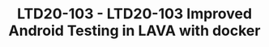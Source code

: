 ---
categories:
- ltd20
description: 'To join this session live please go to:<br><ul><li>YouTube: <a data-saferedirecturl="https://www.google.com/url?q=https://youtu.be/CCm7yC2rBP8&source=gmail&ust=1584709380421000&usg=AFQjCNFU25JEciO-bl3ZdJ9ygW7B-K7HFw"
  href="https://youtu.be/CCm7yC2rBP8" target="_blank">https://youtu.be/CCm7yC2rBP8</a></li><li>Zoom:
  <a data-saferedirecturl="https://www.google.com/url?q=https://zoom.us/j/448744842?pwd%3DUjRGTW9sT1pYUkJydHJ6K3E1d3lFZz09&source=gmail&ust=1584709380421000&usg=AFQjCNHerCbG47cOF-09Mck9wiy_WC35kA"
  href="https://zoom.us/j/448744842?pwd=UjRGTW9sT1pYUkJydHJ6K3E1d3lFZz09" target="_blank">https://zoom.us/j/448744842?pwd=UjRGTW9sT1pYUkJydHJ6K3E1d3lFZz09</a></li></ul><strong>Description:
  </strong><br>In this talk we will review the newly added LAVA feature to use docker
  containers for host-side operations (such as calling adb and fastboot). We will
  cover the issues with the previous approach of using lxc containers, advantages
  of this new approach, and a howto on using the new docker support.'
image:
  featured: 'true'
  path: https://static.linaro.org/connect/ltd20/images/LTD20-103.png
session_id: LTD20-103
session_room: Track 2 [Tuesday]
session_slot:
  end_time: 2020-03-24 10:25
  start_time: 2020-03-24 10:00
session_speakers:
- speaker_bio: QA Engineer at Linaro; Debian Developer; Free Software developer &amp;
    activist. Purple belt in Jiu-jitsu, and black belt (a.k.a PhD) in Computer Science.
  speaker_company: Linaro
  speaker_image: http://avatars.sched.co/c/ca/7250001/avatar.jpg.320x320px.jpg?b4a
  speaker_name: Antonio Terceiro
  speaker_position: Engineer
  speaker_role: speaker
session_track: Validation and CI
tag: session
tags: Validation and CI
title: LTD20-103 - LTD20-103 Improved Android Testing in LAVA with docker
---